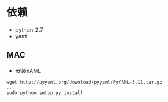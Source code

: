 # 依赖

* python-2.7
* yaml
## MAC

* 安装YAML
```
wget http://pyyaml.org/download/pyyaml/PyYAML-3.11.tar.gz
...
sudo python setup.py install
```